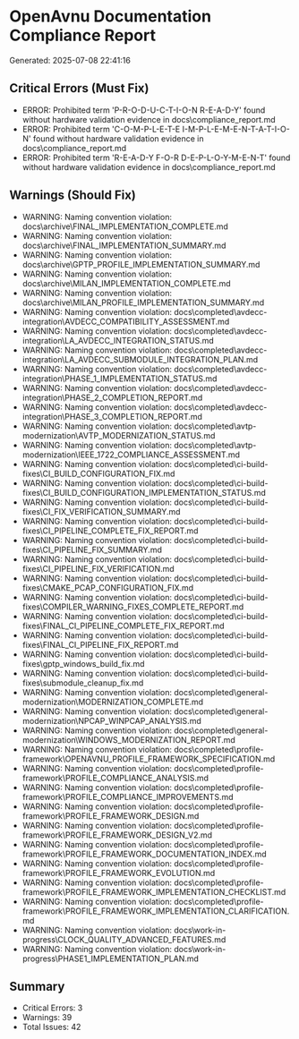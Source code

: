 ﻿# OpenAvnu Documentation Compliance Report
Generated: 2025-07-08 22:41:16

## Critical Errors (Must Fix)
- ERROR: Prohibited term 'P-R-O-D-U-C-T-I-O-N R-E-A-D-Y' found without hardware validation evidence in docs\compliance_report.md
- ERROR: Prohibited term 'C-O-M-P-L-E-T-E I-M-P-L-E-M-E-N-T-A-T-I-O-N' found without hardware validation evidence in docs\compliance_report.md
- ERROR: Prohibited term 'R-E-A-D-Y F-O-R D-E-P-L-O-Y-M-E-N-T' found without hardware validation evidence in docs\compliance_report.md

## Warnings (Should Fix)
- WARNING: Naming convention violation: docs\archive\FINAL_IMPLEMENTATION_COMPLETE.md
- WARNING: Naming convention violation: docs\archive\FINAL_IMPLEMENTATION_SUMMARY.md
- WARNING: Naming convention violation: docs\archive\GPTP_PROFILE_IMPLEMENTATION_SUMMARY.md
- WARNING: Naming convention violation: docs\archive\MILAN_IMPLEMENTATION_COMPLETE.md
- WARNING: Naming convention violation: docs\archive\MILAN_PROFILE_IMPLEMENTATION_SUMMARY.md
- WARNING: Naming convention violation: docs\completed\avdecc-integration\AVDECC_COMPATIBILITY_ASSESSMENT.md
- WARNING: Naming convention violation: docs\completed\avdecc-integration\LA_AVDECC_INTEGRATION_STATUS.md
- WARNING: Naming convention violation: docs\completed\avdecc-integration\LA_AVDECC_SUBMODULE_INTEGRATION_PLAN.md
- WARNING: Naming convention violation: docs\completed\avdecc-integration\PHASE_1_IMPLEMENTATION_STATUS.md
- WARNING: Naming convention violation: docs\completed\avdecc-integration\PHASE_2_COMPLETION_REPORT.md
- WARNING: Naming convention violation: docs\completed\avdecc-integration\PHASE_3_COMPLETION_REPORT.md
- WARNING: Naming convention violation: docs\completed\avtp-modernization\AVTP_MODERNIZATION_STATUS.md
- WARNING: Naming convention violation: docs\completed\avtp-modernization\IEEE_1722_COMPLIANCE_ASSESSMENT.md
- WARNING: Naming convention violation: docs\completed\ci-build-fixes\CI_BUILD_CONFIGURATION_FIX.md
- WARNING: Naming convention violation: docs\completed\ci-build-fixes\CI_BUILD_CONFIGURATION_IMPLEMENTATION_STATUS.md
- WARNING: Naming convention violation: docs\completed\ci-build-fixes\CI_FIX_VERIFICATION_SUMMARY.md
- WARNING: Naming convention violation: docs\completed\ci-build-fixes\CI_PIPELINE_COMPLETE_FIX_REPORT.md
- WARNING: Naming convention violation: docs\completed\ci-build-fixes\CI_PIPELINE_FIX_SUMMARY.md
- WARNING: Naming convention violation: docs\completed\ci-build-fixes\CI_PIPELINE_FIX_VERIFICATION.md
- WARNING: Naming convention violation: docs\completed\ci-build-fixes\CMAKE_PCAP_CONFIGURATION_FIX.md
- WARNING: Naming convention violation: docs\completed\ci-build-fixes\COMPILER_WARNING_FIXES_COMPLETE_REPORT.md
- WARNING: Naming convention violation: docs\completed\ci-build-fixes\FINAL_CI_PIPELINE_COMPLETE_FIX_REPORT.md
- WARNING: Naming convention violation: docs\completed\ci-build-fixes\FINAL_CI_PIPELINE_FIX_REPORT.md
- WARNING: Naming convention violation: docs\completed\ci-build-fixes\gptp_windows_build_fix.md
- WARNING: Naming convention violation: docs\completed\ci-build-fixes\submodule_cleanup_fix.md
- WARNING: Naming convention violation: docs\completed\general-modernization\MODERNIZATION_COMPLETE.md
- WARNING: Naming convention violation: docs\completed\general-modernization\NPCAP_WINPCAP_ANALYSIS.md
- WARNING: Naming convention violation: docs\completed\general-modernization\WINDOWS_MODERNIZATION_REPORT.md
- WARNING: Naming convention violation: docs\completed\profile-framework\OPENAVNU_PROFILE_FRAMEWORK_SPECIFICATION.md
- WARNING: Naming convention violation: docs\completed\profile-framework\PROFILE_COMPLIANCE_ANALYSIS.md
- WARNING: Naming convention violation: docs\completed\profile-framework\PROFILE_COMPLIANCE_IMPROVEMENTS.md
- WARNING: Naming convention violation: docs\completed\profile-framework\PROFILE_FRAMEWORK_DESIGN.md
- WARNING: Naming convention violation: docs\completed\profile-framework\PROFILE_FRAMEWORK_DESIGN_V2.md
- WARNING: Naming convention violation: docs\completed\profile-framework\PROFILE_FRAMEWORK_DOCUMENTATION_INDEX.md
- WARNING: Naming convention violation: docs\completed\profile-framework\PROFILE_FRAMEWORK_EVOLUTION.md
- WARNING: Naming convention violation: docs\completed\profile-framework\PROFILE_FRAMEWORK_IMPLEMENTATION_CHECKLIST.md
- WARNING: Naming convention violation: docs\completed\profile-framework\PROFILE_FRAMEWORK_IMPLEMENTATION_CLARIFICATION.md
- WARNING: Naming convention violation: docs\work-in-progress\CLOCK_QUALITY_ADVANCED_FEATURES.md
- WARNING: Naming convention violation: docs\work-in-progress\PHASE1_IMPLEMENTATION_PLAN.md


## Summary
- Critical Errors: 3
- Warnings: 39
- Total Issues: 42
